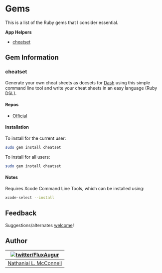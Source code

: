 # Gems

This is a list of the Ruby gems that I consider essential.

**App Helpers**

* [cheatset](#cheatset)

## Gem Information

### cheatset

Generate your own cheat sheets as docsets for [Dash](http://kapeli.com/dash) using this simple command line tool and write your cheat sheets in an easy language (Ruby DSL).

#### Repos

* [Official](https://github.com/Kapeli/cheatset)

#### Installation

To install for the current user:

```bash
sudo gem install cheatset
```

To install for all users:

```bash
sudo gem install cheatset
```

#### Notes

Requires Xcode Command Line Tools, which can be installed using:

```bash
xcode-select --install
```

## Feedback

Suggestions/alternates
[welcome](https://github.com/FluxAugur/essentials/issues)!

## Author

| [![twitter/FluxAugur](http://0.gravatar.com/avatar/59206822436b75a601a9af6ee858f0eb?size=70)](http://twitter.com/FluxAugur "Follow @FluxAugur on Twitter") |
|---|
| [Nathanial L. McConnell](email:FluxAugur@gmail.com) |
